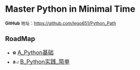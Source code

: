 Master Python in Minimal Time  
===
**GitHub** 地址：https://github.com/lego651/Python_Path

RoadMap
---

- ⚽ [<font size=+1>A_Python基础</font>](./A_Python基础)
- ⛹️‍♂️ [<font size=+1>B_Python实践_简单</font>](./B_Python实践_简单)
